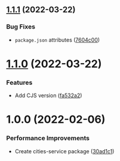 ## [1.1.1](https://github.com/Randagio13/cities-service/compare/v1.1.0...v1.1.1) (2022-03-22)


### Bug Fixes

* `package.json` attributes ([7604c00](https://github.com/Randagio13/cities-service/commit/7604c000a5cbb8a97eadce6db96de8ab7136fea0))

# [1.1.0](https://github.com/Randagio13/cities-service/compare/v1.0.0...v1.1.0) (2022-03-22)


### Features

* Add CJS version ([fa532a2](https://github.com/Randagio13/cities-service/commit/fa532a202e06b02aad0f29a67b83333259521e4f))

# 1.0.0 (2022-02-06)


### Performance Improvements

* Create cities-service package ([30ad1c1](https://github.com/Randagio13/cities-service/commit/30ad1c1626a4e754fae9889cb87bb644a9453917))
